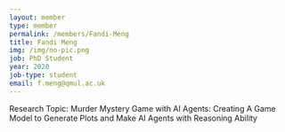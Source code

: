 ```yaml
---
layout: member
type: member
permalink: /members/Fandi-Meng
title: Fandi Meng
img: /img/no-pic.png
job: PhD Student
year: 2020
job-type: student
email: f.meng@qmul.ac.uk
---
```


Research Topic: Murder Mystery Game with AI Agents: Creating A Game Model to Generate Plots and Make AI Agents with Reasoning Ability
